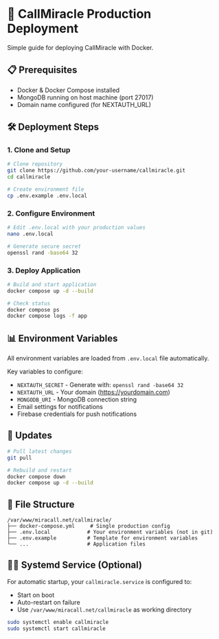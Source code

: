 # 🚀 CallMiracle Production Deployment

Simple guide for deploying CallMiracle with Docker.

## 📋 Prerequisites

- Docker & Docker Compose installed
- MongoDB running on host machine (port 27017)
- Domain name configured (for NEXTAUTH_URL)

## 🛠️ Deployment Steps

### 1. Clone and Setup
```bash
# Clone repository
git clone https://github.com/your-username/callmiracle.git
cd callmiracle

# Create environment file
cp .env.example .env.local
```

### 2. Configure Environment
```bash
# Edit .env.local with your production values
nano .env.local

# Generate secure secret
openssl rand -base64 32
```

### 3. Deploy Application
```bash
# Build and start application
docker compose up -d --build

# Check status
docker compose ps
docker compose logs -f app
```

## 📊 Environment Variables

All environment variables are loaded from `.env.local` file automatically.

Key variables to configure:
- `NEXTAUTH_SECRET` - Generate with: `openssl rand -base64 32`
- `NEXTAUTH_URL` - Your domain (https://yourdomain.com)
- `MONGODB_URI` - MongoDB connection string
- Email settings for notifications
- Firebase credentials for push notifications

## 🔄 Updates

```bash
# Pull latest changes
git pull

# Rebuild and restart
docker compose down
docker compose up -d --build
```

## 📍 File Structure

```
/var/www/miracall.net/callmiracle/
├── docker-compose.yml     # Single production config
├── .env.local            # Your environment variables (not in git)
├── .env.example          # Template for environment variables
└── ...                   # Application files
```

## 🏃‍♂️ Systemd Service (Optional)

For automatic startup, your `callmiracle.service` is configured to:
- Start on boot
- Auto-restart on failure
- Use `/var/www/miracall.net/callmiracle` as working directory

```bash
sudo systemctl enable callmiracle
sudo systemctl start callmiracle
``` 
